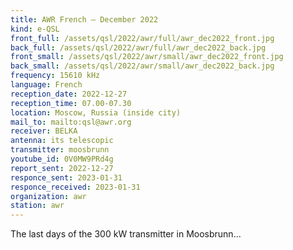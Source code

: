 ```yaml
---
title: AWR French — December 2022
kind: e-QSL
front_full: /assets/qsl/2022/awr/full/awr_dec2022_front.jpg
back_full: /assets/qsl/2022/awr/full/awr_dec2022_back.jpg
front_small: /assets/qsl/2022/awr/small/awr_dec2022_front.jpg
back_small: /assets/qsl/2022/awr/small/awr_dec2022_back.jpg
frequency: 15610 kHz
language: French
reception_date: 2022-12-27
reception_time: 07.00-07.30
location: Moscow, Russia (inside city)
mail_to: mailto:qsl@awr.org
receiver: BELKA
antenna: its telescopic
transmitter: moosbrunn
youtube_id: 0V0MW9PRd4g
report_sent: 2022-12-27
responce_sent: 2023-01-31
responce_received: 2023-01-31
organization: awr
station: awr
---
```


The last days of the 300 kW transmitter in Moosbrunn...

